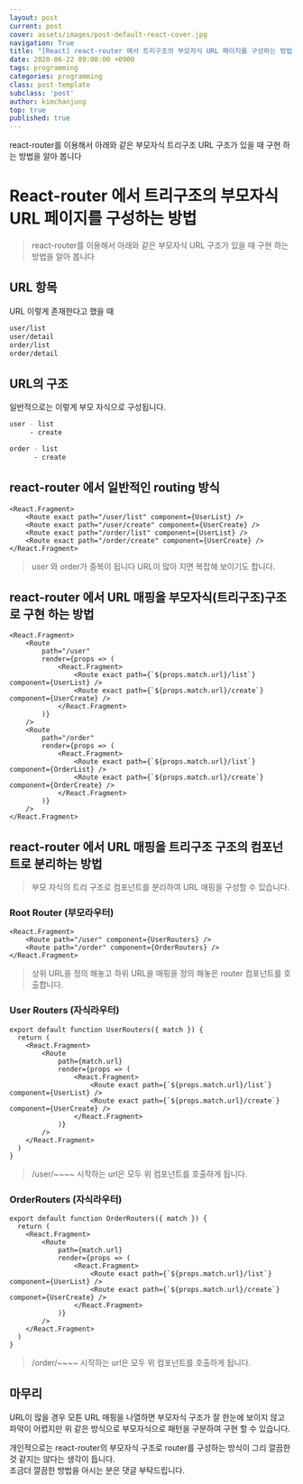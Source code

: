 ```yaml
---
layout: post
current: post
cover: assets/images/post-default-react-cover.jpg
navigation: True
title: "[React] react-router 에서 트리구조의 부모자식 URL 페이지를 구성하는 방법"
date: 2020-06-22 09:00:00 +0900
tags: programming
categories: programming
class: post-template
subclass: 'post'
author: kimchanjung
top: true
published: true
---
```


react-router를 이용해서 아래와 같은 부모자식 트리구조 URL 구조가 있을 때 구현 하는 방법을 알아 봅니다

# React-router 에서 트리구조의 부모자식 URL 페이지를 구성하는 방법
> react-router를 이용해서 아래와 같은 부모자식 URL 구조가 있을 때 구현 하는 방법을 알아 봅니다

## URL 항목
URL 이렇게 존재한다고 했을 때
```bash
user/list
user/detail
order/list
order/detail
```

## URL의 구조
일반적으로는 이렇게 부모 자식으로 구성됩니다.
```bash
user - list
     - create

order - list
      - create
```

## react-router 에서 일반적인 routing 방식
```react
<React.Fragment>
    <Route exact path="/user/list" component={UserList} />
    <Route exact path="/user/create" component={UserCreate} />
    <Route exact path="/order/list" component={UserList} />
    <Route exact path="/order/create" component={UserCreate} />
</React.Fragment>
```
> user 와 order가 중복이 됩니다 URL이 많아 지면 복잡해 보이기도 합니다.

## react-router 에서 URL 매핑을 부모자식(트리구조)구조로 구현 하는 방법
```react
<React.Fragment>
    <Route
        path="/user"
        render={props => (
            <React.Fragment>
                <Route exact path={`${props.match.url}/list`} component={UserList} />
                <Route exact path={`${props.match.url}/create`} component={UserCreate} />
            </React.Fragment>
        )}
    />
    <Route
        path="/order"
        render={props => (
            <React.Fragment>
                <Route exact path={`${props.match.url}/list`} component={OrderList} />
                <Route exact path={`${props.match.url}/create`} component={OrderCreate} />
            </React.Fragment>
        )}
    />
</React.Fragment>
```

## react-router 에서 URL 매핑을 트리구조 구조의 컴포넌트로 분리하는 방법
> 부모 자식의 트리 구조로 컴포넌트를 분리하여 URL 매핑을 구성할 수 있습니다.  

### Root Router (부모라우터)
```react
<React.Fragment>
    <Route path="/user" component={UserRouters} />
    <Route path="/order" component={OrderRouters} />
</React.Fragment>
```
> 상위 URL을 정의 해놓고 하위 URL을 매핑을 정의 해놓은 router 컴포넌트를 호출합니다.

### User Routers (자식라우터)
```react
export default function UserRouters({ match }) {
  return (
    <React.Fragment>
        <Route
            path={match.url}
            render={props => (
                <React.Fragment>
                    <Route exact path={`${props.match.url}/list`} component={UserList} />
                    <Route exact path={`${props.match.url}/create`} component={UserCreate} />
                </React.Fragment>
            )}
        />
    </React.Fragment>
  )
}
```
> /user/~~~~ 시작하는 url은 모두 위 컴포넌트를 호출하게 됩니다.

### OrderRouters (자식라우터)
```react
export default function OrderRouters({ match }) {
  return (
    <React.Fragment>
        <Route
            path={match.url}
            render={props => (
                <React.Fragment>
                    <Route exact path={`${props.match.url}/list`} component={UserList} />
                    <Route exact path={`${props.match.url}/create`} componet={UserCreate} />
                </React.Fragment>
            )}
        />
    </React.Fragment>
  )
}
```
> /order/~~~~ 시작하는 url은 모두 위 컴포넌트를 호출하게 됩니다.

## 마무리
URL이 많을 경우 모튼 URL 매핑을 나열하면 부모자식 구조가 잘 한눈에 보이지 않고 파악이 어렵지만 위 같은 방식으로 부모자식으로 패턴을 구분하여 구현 할 수 있습니다.  

개인적으로는 react-router의 부모자식 구조로 router를 구성하는 방식이 그리 깔끔한 것 같지는 않다는 생각이 듭니다.  
조금더 깔끔한 방법을 아시는 분은 댓글 부탁드립니다.